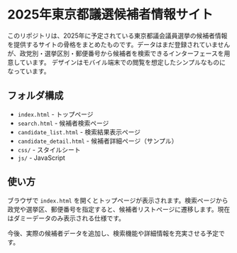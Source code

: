 # 2025年東京都議選候補者情報サイト

このリポジトリは、2025年に予定されている東京都議会議員選挙の候補者情報を提供するサイトの骨格をまとめたものです。データはまだ登録されていませんが、政党別・選挙区別・郵便番号から候補者を検索できるインターフェースを用意しています。
デザインはモバイル端末での閲覧を想定したシンプルなものになっています。

## フォルダ構成
- `index.html` - トップページ
- `search.html` - 候補者検索ページ
- `candidate_list.html` - 検索結果表示ページ
- `candidate_detail.html` - 候補者詳細ページ（サンプル）
- `css/` - スタイルシート
- `js/` - JavaScript

## 使い方
ブラウザで `index.html` を開くとトップページが表示されます。検索ページから政党や選挙区、郵便番号を指定すると、候補者リストページに遷移します。現在はダミーデータのみ表示される仕様です。

今後、実際の候補者データを追加し、検索機能や詳細情報を充実させる予定です。
